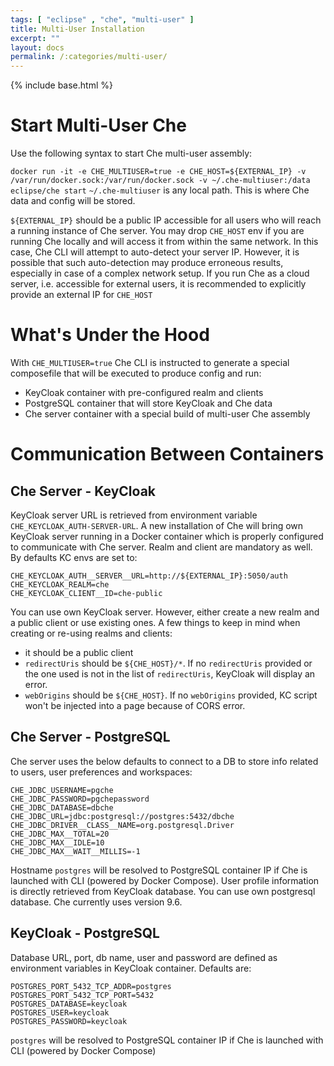 ```yaml
---
tags: [ "eclipse" , "che", "multi-user" ]
title: Multi-User Installation
excerpt: ""
layout: docs
permalink: /:categories/multi-user/
---
```

{% include base.html %}

# Start Multi-User Che

Use the following syntax to start Che multi-user assembly:

`
docker run -it -e CHE_MULTIUSER=true -e CHE_HOST=${EXTERNAL_IP} -v /var/run/docker.sock:/var/run/docker.sock -v ~/.che-multiuser:/data eclipse/che start
`
`~/.che-multiuser` is any local path. This is where Che data and config will be stored.

`${EXTERNAL_IP}` should be a public IP accessible for all users who will reach a running instance of Che server. You may drop `CHE_HOST` env if you are running Che locally and will access it from within the same network. In this case, Che CLI will attempt to auto-detect your server IP. However, it is possible that such auto-detection may produce erroneous results, especially in case of a complex network setup. If you run Che as a cloud server, i.e. accessible for external users, it is recommended to explicitly provide an external IP for `CHE_HOST`

# What's Under the Hood

With `CHE_MULTIUSER=true` Che CLI is instructed to generate a special composefile that will be executed to produce config and run:

* KeyCloak container with pre-configured realm and clients
* PostgreSQL container that will store KeyCloak and Che data
* Che server container with a special build of multi-user Che assembly

# Communication Between Containers

## Che Server - KeyCloak

KeyCloak server URL is retrieved from environment variable `CHE_KEYCLOAK_AUTH-SERVER-URL`. A new installation of Che will bring own KeyCloak server running in a Docker container which is properly configured to communicate with Che server. Realm and client are mandatory as well. By defaults KC envs are set to:


```
CHE_KEYCLOAK_AUTH__SERVER__URL=http://${EXTERNAL_IP}:5050/auth
CHE_KEYCLOAK_REALM=che
CHE_KEYCLOAK_CLIENT__ID=che-public
```

You can use own KeyCloak server. However, either create a new realm and a public client or use existing ones. A few things to keep in mind when creating or re-using realms and clients:

* it should be a public client
* `redirectUris` should be `${CHE_HOST}/*`. If no `redirectUris` provided or the one used is not in the list of `redirectUris`, KeyCloak will display an error.
* `webOrigins` should be `${CHE_HOST}`. If no `webOrigins` provided, KC script won't be injected into a page because of CORS error.


## Che Server - PostgreSQL

Che server uses the below defaults to connect to a DB to store info related to users, user preferences and workspaces:

```
CHE_JDBC_USERNAME=pgche
CHE_JDBC_PASSWORD=pgchepassword
CHE_JDBC_DATABASE=dbche
CHE_JDBC_URL=jdbc:postgresql://postgres:5432/dbche
CHE_JDBC_DRIVER__CLASS__NAME=org.postgresql.Driver
CHE_JDBC_MAX__TOTAL=20
CHE_JDBC_MAX__IDLE=10
CHE_JDBC_MAX__WAIT__MILLIS=-1
```

Hostname `postgres` will be resolved to PostgreSQL container IP if Che is launched with CLI (powered by Docker Compose). User profile information is directly retrieved from KeyCloak database. You can use own postgresql database. Che currently uses version 9.6.


## KeyCloak - PostgreSQL

Database URL, port, db name, user and password are defined as environment variables in KeyCloak container. Defaults are:

```
POSTGRES_PORT_5432_TCP_ADDR=postgres
POSTGRES_PORT_5432_TCP_PORT=5432
POSTGRES_DATABASE=keycloak
POSTGRES_USER=keycloak
POSTGRES_PASSWORD=keycloak
```

`postgres` will be resolved to PostgreSQL container IP if Che is launched with CLI (powered by Docker Compose)
